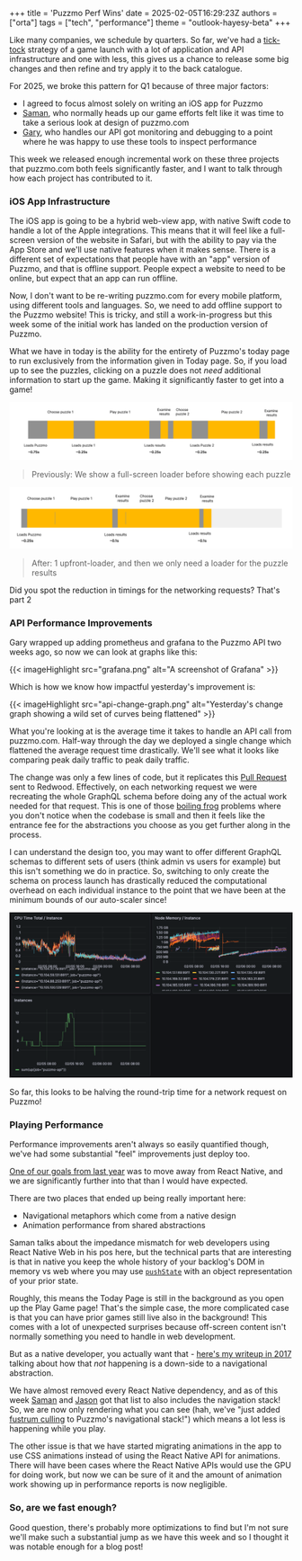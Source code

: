 +++
title = 'Puzzmo Perf Wins'
date = 2025-02-05T16:29:23Z
authors = ["orta"]
tags = ["tech", "performance"]
theme = "outlook-hayesy-beta"
+++

Like many companies, we schedule by quarters. So far, we've had a [tick-tock](https://en.wikipedia.org/wiki/Tick–tock_model) strategy of a game launch with a lot of application and API infrastructure and one with less, this gives us a chance to release some big changes and then refine and try apply it to the back catalogue.

For 2025, we broke this pattern for Q1 because of three major factors:

- I agreed to focus almost solely on writing an iOS app for Puzzmo
- [Saman](https://trashmoon.com), who normally heads up our game efforts felt like it was time to take a serious look at design of puzzmo.com
- [Gary](https://github.com/gmjosack), who handles our API got monitoring and debugging to a point where he was happy to use these tools to inspect performance

This week we released enough incremental work on these three projects that puzzmo.com both feels significantly faster, and I want to talk through how each project has contributed to it.

### iOS App Infrastructure

The iOS app is going to be a hybrid web-view app, with native Swift code to handle a lot of the Apple integrations. This means that it will feel like a full-screen version of the website in Safari, but with the ability to pay via the App Store and we'll use native features when it makes sense. There is a different set of expectations that people have with an "app" version of Puzzmo, and that is offline support. People expect a website to need to be online, but expect that an app can run offline.

Now, I don't want to be re-writing puzzmo.com for every mobile platform, using different tools and languages. So, we need to add offline support to the Puzzmo website! This is tricky, and still a work-in-progress but this week some of the initial work has landed on the production version of Puzzmo.

What we have in today is the ability for the entirety of Puzzmo's today page to run exclusively from the information given in Today page. So, if you load up to see the puzzles, clicking on a puzzle does not _need_ additional information to start up the game. Making it significantly faster to get into a game!

![A timeline of the before flow](before.png)

> Previously: We show a full-screen loader before showing each puzzle

![A timeline of the after flow](after.png)

> After: 1 upfront-loader, and then we only need a loader for the puzzle results

Did you spot the reduction in timings for the networking requests? That's part 2

### API Performance Improvements

Gary wrapped up adding prometheus and grafana to the Puzzmo API two weeks ago, so now we can look at graphs like this:

{{< imageHighlight src="grafana.png" alt="A screenshot of Grafana" >}}

Which is how we know how impactful yesterday's improvement is:

{{< imageHighlight src="api-change-graph.png" alt="Yesterday's change graph showing a wild set of curves being flattened" >}}

What you're looking at is the average time it takes to handle an API call from puzzmo.com. Half-way through the day we deployed a single change which flattened the average request time drastically. We'll see what it looks like comparing peak daily traffic to peak daily traffic.

The change was only a few lines of code, but it replicates this [Pull Request](https://github.com/redwoodjs/redwood/pull/9039) sent to Redwood. Effectively, on each networking request we were recreating the whole GraphQL schema before doing any of the actual work needed for that request. This is one of those [boiling frog](https://en.wikipedia.org/wiki/Boiling_frog) problems where you don't notice when the codebase is small and then it feels like the entrance fee for the abstractions you choose as you get further along in the process.

I can understand the design too, you may want to offer different GraphQL schemas to different sets of users (think admin vs users for example) but this isn't something we do in practice. So, switching to only create the schema on process launch has drastically reduced the computational overhead on each individual instance to the point that we have been at the minimum bounds of our auto-scaler since!

![A graph showing CPU usage and instances](cpu.png)

So far, this looks to be halving the round-trip time for a network request on Puzzmo!

### Playing Performance

Performance improvements aren't always so easily quantified though, we've had some substantial "feel" improvements just deploy too.

[One of our goals from last year](https://blog.puzzmo.com/posts/2024/10/30/tech-stack/#future-goals) was to move away from React Native, and we are significantly further into that than I would have expected.

There are two places that ended up being really important here:

- Navigational metaphors which come from a native design
- Animation performance from shared abstractions

Saman talks about the impedance mismatch for web developers using React Native Web in his pos here, but the technical parts that are interesting is that in native you keep the whole history of your backlog's DOM in memory vs web where you may use [`pushState`](https://developer.mozilla.org/en-US/docs/Web/API/History/pushState#javascript) with an object representation of your prior state.

Roughly, this means the Today Page is still in the background as you open up the Play Game page! That's the simple case, the more complicated case is that you can have prior games still live also in the background! This comes with a lot of unexpected surprises because off-screen content isn't normally something you need to handle in web development.

But as a native developer, you actually want that - [here's my writeup in 2017](https://github.com/artsy/emission/issues/501) talking about how that _not_ happening is a down-side to a navigational abstraction.

We have almost removed every React Native dependency, and as of this week [Saman](https://trashmoon.com) and [Jason](https://github.com/cod1r) got that list to also includes the navigation stack! So, we are now only rendering what you can see (hah, we've "just added [fustrum culling](https://en.wikipedia.org/wiki/Hidden-surface_determination#Viewing-frustum_culling) to Puzzmo's navigational stack!") which means a lot less is happening while you play.

The other issue is that we have started migrating animations in the app to use CSS animations instead of using the React Native API for animations. There will have been cases where the React Native APIs would use the GPU for doing work, but now we can be sure of it and the amount of animation work showing up in performance reports is now negligible.

### So, are we fast enough?

Good question, there's probably more optimizations to find but I'm not sure we'll make such a substantial jump as we have this week and so I thought it was notable enough for a blog post!
